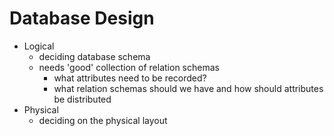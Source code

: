 # Database Design
* Logical
	* deciding database schema
	* needs 'good' collection of relation schemas
		* what attributes need to be recorded?
		* what relation schemas should we have and how should attributes be distributed
* Physical
	* deciding on the physical layout
